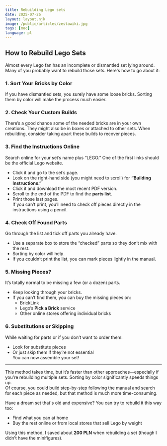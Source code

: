 ```yaml
---
title: Rebuilding Lego sets
date: 2025-07-26
layout: layout.njk
image: /public/articles/zestawiki.jpg
tags: [moc]
language: pl
---
```


## How to Rebuild Lego Sets

Almost every Lego fan has an incomplete or dismantled set lying around. Many of you probably want to rebuild those sets. Here's how to go about it:

### 1. Sort Your Bricks by Color  
If you have dismantled sets, you surely have some loose bricks. Sorting them by color will make the process much easier.

### 2. Check Your Custom Builds  
There’s a good chance some of the needed bricks are in your own creations. They might also be in boxes or attached to other sets. When rebuilding, consider taking apart these builds to recover pieces.

### 3. Find the Instructions Online  
Search online for your set’s name plus “LEGO.” One of the first links should be the official Lego website.  
- Click it and go to the set’s page.  
- Look on the right-hand side (you might need to scroll) for **“Building Instructions.”**  
- Click it and download the most recent PDF version.  
- Scroll to the end of the PDF to find the **parts list**.  
- Print those last pages.  
If you can’t print, you’ll need to check off pieces directly in the instructions using a pencil.

### 4. Check Off Found Parts  
Go through the list and tick off parts you already have.  
- Use a separate box to store the “checked” parts so they don’t mix with the rest.  
- Sorting by color will help.  
- If you couldn’t print the list, you can mark pieces lightly in the manual.

### 5. Missing Pieces?  
It’s totally normal to be missing a few (or a dozen) parts.  
- Keep looking through your bricks.  
- If you can’t find them, you can buy the missing pieces on:  
  - BrickLink 
  - Lego’s **Pick a Brick** service  
  - Other online stores offering individual bricks

### 6. Substitutions or Skipping  
While waiting for parts or if you don’t want to order them:  
- Look for substitute pieces  
- Or just skip them if they’re not essential  
You can now assemble your set!

---

This method takes time, but it’s faster than other approaches—especially if you're rebuilding multiple sets. Sorting by color significantly speeds things up.  
Of course, you could build step-by-step following the manual and search for each piece as needed, but that method is much more time-consuming.

Have a dream set that's old and expensive? You can try to rebuild it this way too:
- Find what you can at home
- Buy the rest online or from local stores that sell Lego by weight

Using this method, I saved about **200 PLN** when rebuilding a set (though I didn’t have the minifigures).
